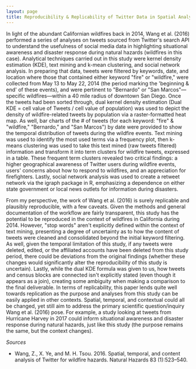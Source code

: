 ```yaml
---
layout: page
title: Reproducibility & Replicability of Twitter Data in Spatial Analyses
---
```


In light of the abundant Californian wildfires back in 2014, Wang et al. (2016) performed a series of analyses on tweets sourced from Twitter's search API to understand the usefulness of social media data in highlighting situational awareness and disaster response during natural hazards (wildfires in this case). Analytical techniques carried out in this study were kernel density estimation (KDE), text mining and k-mean clustering, and social network analysis. In preparing that data, tweets were filtered by keywords, date, and location where those that contained either keyword "fire" or "wildfire," were collected from May 13 to May 22, 2014 (the period marking the 'beginning & end' of these events), and were pertinent to "Bernardo" or "San Marcos"—specific wildfires—within a 40 mile radius of downtown San Diego. Once the tweets had been sorted through, dual kernel density estimation (Dual KDE = cell value of Tweets / cell value of population) was used to depict the density of wildfire-related tweets by population via a raster-formatted heat map. As well, bar charts of the # of tweets (for each keyword: "fire" & "wildfire," "Bernardo," and "San Marcos") by date were provided to show the temporal distribution of tweets during the wildfire events. Text mining was used to identify the most used terms via a frequency plot, then k-means clustering was used to take this text mined (raw tweets filtered) information and transform it into term clusters for wildfire tweets, expressed in a table. These frequent term clusters revealed two critical findings: a higher geographical awareness of Twitter users during wildfire events, users' concerns about how to respond to wildfires, and an appreciation for firefighters. Lastly, social network analysis was used to create a retweet network via the igraph package in R, emphasizing a dependence on either state government or local news outlets for information during disasters.

From my perspective, the work of Wang et al. (2016) is surely replicable and plausibly reproducible, with a few caveats. Given the methods and general documentation of the workflow are fairly transparent, this study has the potential to be reproduced in the context of wildfires in California during 2014. However, "stop words" aren't explicitly defined within the context of text mining, presenting a degree of uncertainty as to how the content of tweets were cleaned and consolidated beyond the initial keyword filtering. As well, given the temporal limitation of this study, if any tweets were deleted, edited, or the affiliated accounts have been deleted from this study period, there could be deviations from the original findings (whether these changes would significantly alter the reproducibility of this study is uncertain). Lastly, while the dual KDE formula was given to us, how tweets and census blocks are connected isn't explicitly stated (even though it appears as a join), creating some ambiguity when making a comparison to the final deliverable. In terms of replicability, this paper lends quite well towards replication as the purpose and analyses from this study can be easily applied in other contexts. Spatial, temporal, and contextual could all be changed, yet still aim to address the primary scientific question/inquiry Wang et al. (2016) pose. For example, a study looking at tweets from Hurricane Harvey in 2017 could inform situational awareness and disaster response during natural hazards, just like this study (the purpose remains the same, but the context changes).

*Sources*
- Wang, Z., X. Ye, and M. H. Tsou. 2016. Spatial, temporal, and content analysis of Twitter for wildfire hazards. Natural Hazards 83 (1):523–540.
